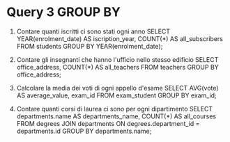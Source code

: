 # Query 3 GROUP BY

1. Contare quanti iscritti ci sono stati ogni anno
SELECT YEAR(enrolment_date) AS iscription_year, COUNT(*) AS all_subscribers
FROM students
GROUP BY YEAR(enrolment_date);

2. Contare gli insegnanti che hanno l'ufficio nello stesso edificio
SELECT office_address, COUNT(*) AS all_teachers
FROM teachers
GROUP BY office_address;

3. Calcolare la media dei voti di ogni appello d'esame
SELECT AVG(vote) AS average_value, exam_id
FROM exam_student
GROUP BY exam_id;

4. Contare quanti corsi di laurea ci sono per ogni dipartimento
SELECT departments.name AS departments_name, COUNT(*) AS all_courses
FROM degrees
JOIN departments ON degrees.department_id = departments.id
GROUP BY departments.name;

